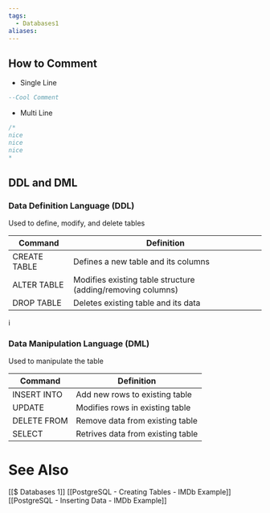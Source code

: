 ```yaml
---
tags:
  - Databases1
aliases:
---
```

## How to Comment
- Single Line
```SQL
--Cool Comment
```
- Multi Line
```SQL
/*
nice
nice
nice
*
```


## DDL and DML

### Data Definition Language (DDL)
Used to define, modify, and delete tables

| Command      | Definition                                                  |
| ------------ | ----------------------------------------------------------- |
| CREATE TABLE | Defines a new table and its columns                         |
| ALTER TABLE  | Modifies existing table structure (adding/removing columns) |
| DROP TABLE   | Deletes existing table and its data                         |
i
### Data Manipulation Language (DML)
Used to manipulate the table

| Command     | Definition                        |
| ----------- | --------------------------------- |
| INSERT INTO | Add new rows to existing table    |
| UPDATE      | Modifies rows in existing table   |
| DELETE FROM | Remove data from existing table   |
| SELECT      | Retrives data from existing table |


# See Also
[[$ Databases 1]]
[[PostgreSQL - Creating Tables - IMDb Example]]
[[PostgreSQL - Inserting Data - IMDb Example]]